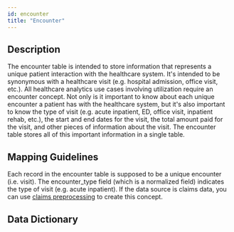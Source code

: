 ```yaml
---
id: encounter
title: "Encounter"
---
```


## Description
The encounter table is intended to store information that represents a unique patient interaction with the healthcare system.  It's intended to be synonymous with a healthcare visit (e.g. hospital admission, office visit, etc.).  All healthcare analytics use cases involving utilization require an encounter concept.  Not only is it important to know about each unique encounter a patient has with the healthcare system, but it's also important to know the type of visit (e.g. acute inpatient, ED, office visit, inpatient rehab, etc.), the start and end dates for the visit, the total amount paid for the visit, and other pieces of information about the visit.  The encounter table stores all of this important information in a single table.

## Mapping Guidelines
Each record in the encounter table is supposed to be a unique encounter (i.e. visit).  The encounter_type field (which is a normalized field) indicates the type of visit (e.g. acute inpatient).  If the data source is claims data, you can use [claims preprocessing](https://github.com/tuva-health/claims_preprocessing_snowflake) to create this concept.

## Data Dictionary

[//]: # (| Column Name | Data Type | Terminology | Description |)

[//]: # (|---|:---:|:---:|---|)

[//]: # (| encounter_id | varchar | no | Unique ID for each visit |)

[//]: # (| patient_id | varchar | no | Unique ID for the patient |)

[//]: # (| encounter_type | varchar | [yes]&#40;https://github.com/tuva-health/terminology/blob/main/terminology/encounter_type.csv&#41; | Type of encounter &#40;e.g. acute inpatient, outpatient, emergency department, office visit, etc.&#41; |)

[//]: # (| encounter_start_date | date |	no | Start date for the encounter |)

[//]: # (| encounter_end_date | date | no | End date for the encounter |)

[//]: # (| admit_source_code	| varchar |	[yes]&#40;https://github.com/tuva-health/terminology/blob/main/terminology/admit_source.csv&#41; | Indicates the point of origin for the patient prior to admission &#40;e.g. Non-Health Care, Emergency Room, Transfer&#41; |)

[//]: # (| admit_source_description | varchar | [yes]&#40;https://github.com/tuva-health/terminology/blob/main/terminology/admit_source.csv&#41; | Indicates the point of origin for the patient prior to admission &#40;e.g. Non-Health Care, Emergency Room, Transfer&#41; |)

[//]: # (| admit_type_code | varchar | [yes]&#40;https://github.com/tuva-health/terminology/blob/main/terminology/admit_type.csv&#41; | Indicates the type of admission &#40;e.g. elective, urgent, emergency, newborn, etc.&#41; |)

[//]: # (| admit_type_description | varchar | [yes]&#40;https://github.com/tuva-health/terminology/blob/main/terminology/admit_type.csv&#41; | Indicates the type of admission &#40;e.g. elective, urgent, emergency, newborn, etc.&#41; |)

[//]: # (| discharge_disposition_code | varchar | [yes]&#40;https://github.com/tuva-health/terminology/blob/main/terminology/discharge_disposition.csv&#41; | Indicates the type of setting the patient was discharged to &#40;e.g. Home, SNF, Home Health&#41; |)

[//]: # (discharge_disposition_description | varchar | [yes]&#40;https://github.com/tuva-health/terminology/blob/main/terminology/discharge_disposition.csv&#41; | Indicates the type of setting the patient was discharged to &#40;e.g. Home, SNF, Home Health&#41; |)

[//]: # (| physician_npi | varchar |	yes | The attending provider NPI associated with the encounter |)

[//]: # (| location | varchar | no | The discharge location name &#40;e.g. facility name&#41; |)

[//]: # (| facility_npi | varchar | no | The discharge location NPI &#40;e.g. facility NPI&#41; |)

[//]: # (| ms_drg | varchar | [yes]&#40;https://github.com/tuva-health/terminology/blob/main/terminology/ms_drg.csv&#41; | The MS-DRG billed on the encounter |)

[//]: # (| paid_amount | float |	no | The total paid amount &#40;claims cost&#41; for the encounter |)

[//]: # (| charge_amount | float | no | The total amount charged by the provider for the encounter |)

[//]: # (| data_source |	varchar | no | Indicates the name of the source dataset &#40;e.g. Medicare Claims&#41; |)

[//]: # ()

<JsonDataTable jsonPath="nodes.model\.claims_preprocessing\.claims_preprocessing__encounter.columns" />